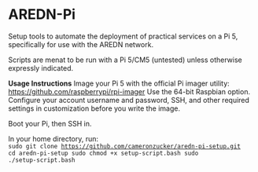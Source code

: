 # AREDN-Pi
Setup tools to automate the deployment of practical services on a Pi 5, specifically for use with the AREDN network.

Scripts are menat to be run with a Pi 5/CM5 (untested) unless otherwise expressly indicated.

**Usage Instructions**
Image your Pi 5 with the official Pi imager utility: https://github.com/raspberrypi/rpi-imager
Use the 64-bit Raspbian option. Configure your account username and password, SSH, and other required settings in customization before you write the image.

Boot your Pi, then SSH in.

In your home directory, run:
<br>
<code>sudo git clone https://github.com/cameronzucker/aredn-pi-setup.git
cd aredn-pi-setup
sudo chmod +x setup-script.bash
sudo ./setup-script.bash</code>

